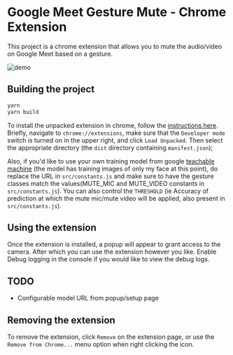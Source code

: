 # Google Meet Gesture Mute - Chrome Extension

This project is a chrome extension that allows you to mute the audio/video on Google Meet based on a gesture.

![demo](static/handgesture-screenrecord.gif)

## Building the project

```sh
yarn
yarn build
```

To install the unpacked extension in chrome, follow the [instructions here](https://developer.chrome.com/extensions/getstarted).  Briefly, navigate to `chrome://extensions`, make sure that the `Developer mode` switch is turned on in the upper right, and click `Load Unpacked`.  Then select the appropriate directory (the `dist` directory containing `manifest.json`);

Also, if you'd like to use your own training model from google [teachable machine](https://teachablemachine.withgoogle.com/) (the model has training images of only my face at this point), do replace the URL in `src/constants.js` and make sure to have the gesture classes match the values(MUTE_MIC and MUTE_VIDEO constants in `src/constants.js`). You can also control the `THRESHOLD` (ie Accuracy of prediction at which the mute mic/mute video will be applied, also present in `src/constants.js`).


Using the extension
----
Once the extension is installed, a popup will appear to grant access to the camera. After which you can use the extension however you like. Enable Debug logging in the console if you would like to view the debug logs.


TODO
----
- Configurable model URL from popup/setup page

Removing the extension
----
To remove the extension, click `Remove` on the extension page, or use the `Remove from Chrome...` menu option when right clicking the icon.
